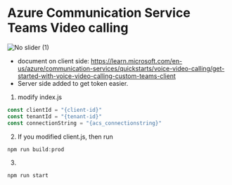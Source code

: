 # Azure Communication Service Teams Video calling
![No slider (1)](https://github.com/Cartier0745/testascweb/assets/102744633/2e56d4e4-c175-44c0-8e64-ddc11067f718)

- document on client side: https://learn.microsoft.com/en-us/azure/communication-services/quickstarts/voice-video-calling/get-started-with-voice-video-calling-custom-teams-client
- Server side added to get token easier.

1. modify index.js

```javascript
const clientId = "{client-id}"
const tenantId = "{tenant-id}"
const connectionString = "{acs_connectionstring}"

```

2. If you modified client.js, then run
```javascript
npm run build:prod
```
3.
```javascript
npm run start
```
